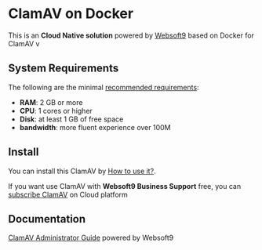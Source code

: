 # ClamAV on Docker  

This is an **Cloud Native solution** powered by [Websoft9](https://www.websoft9.com) based on Docker for ClamAV v

## System Requirements

The following are the minimal [recommended requirements](https://docs.clamav.net/manual/Installing/Docker.html):

* **RAM**: 2 GB or more
* **CPU**: 1 cores or higher
* **Disk**: at least 1 GB of free space
* **bandwidth**: more fluent experience over 100M  

## Install

You can install this ClamAV by [How to use it?](https://github.com/Websoft9/docker-library#how-to-use-it).   

If you want use ClamAV with **Websoft9 Business Support** free, you can [subscribe ClamAV](https://www.websoft9.com/apps) on Cloud platform

## Documentation

[ClamAV Administrator Guide](https://support.websoft9.com/docs/clamav) powered by Websoft9

